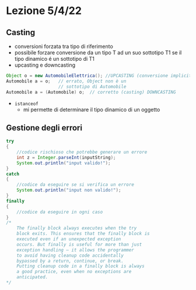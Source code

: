 # Lezione 5/4/22

## Casting

- conversioni forzata tra tipo di riferimento
- possibile forzare conversione da un tipo T ad un suo sottotipo T1 se il tipo dinamico é un sottotipo di T1
- upcasting e downcasting

```java
Object o = new AutomobileElettrica(); //UPCASTING (conversione implicita, polimorfismo, regola is-a)
Automobile a = o;   // errato, Object non è un
                    // sottotipo di Automobile
Automobile a = (Automobile) o;  // corretto (casting) DOWNCASTING
```

- `istanceof`
  - mi permette di determinare il tipo dinamico di un oggetto

## Gestione degli errori

```java
try 
{
    //codice rischioso che potrebbe generare un errore
    int z = Integer.parseInt(inputString);
    System.out.println("input valido!");
} 
catch
{
    //codice da eseguire se si verifica un errore
    System.out.println("input non valido!");
}
finally
{
    //codice da eseguire in ogni caso
}
/*
    The finally block always executes when the try
    block exits. This ensures that the finally block is
    executed even if an unexpected exception
    occurs. But finally is useful for more than just
    exception handling — it allows the programmer
    to avoid having cleanup code accidentally
    bypassed by a return, continue, or break.
    Putting cleanup code in a finally block is always
    a good practice, even when no exceptions are
    anticipated.
*/
```
